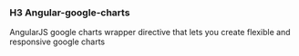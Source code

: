 ### H3 Angular-google-charts
AngularJS google charts wrapper directive that lets you create flexible and responsive google charts

